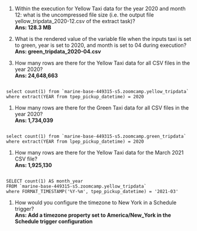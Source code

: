 1. Within the execution for Yellow Taxi data for the year 2020 and month 12: what is the uncompressed file size (i.e. the output file yellow_tripdata_2020-12.csv of the extract task)?<br/>
**Ans: 128.3 MB**

1. What is the rendered value of the variable file when the inputs taxi is set to green, year is set to 2020, and month is set to 04 during execution? <br/>
**Ans: green_tripdata_2020-04.csv**

1. How many rows are there for the Yellow Taxi data for all CSV files in the year 2020? <br/>
**Ans: 24,648,663** <br/>
<code>
select count(1) from `marine-base-449315-s5.zoomcamp.yellow_tripdata` where extract(YEAR from tpep_pickup_datetime) = 2020
</code>

1. How many rows are there for the Green Taxi data for all CSV files in the year 2020? <br/>
**Ans: 1,734,039** <br/>
<code>
select count(1) from `marine-base-449315-s5.zoomcamp.green_tripdata` where extract(YEAR from lpep_pickup_datetime) = 2020
</code>

1. How many rows are there for the Yellow Taxi data for the March 2021 CSV file? <br/>
**Ans: 1,925,130** <br/>
<code>
SELECT count(1) AS month_year
FROM `marine-base-449315-s5.zoomcamp.yellow_tripdata`
where FORMAT_TIMESTAMP('%Y-%m', tpep_pickup_datetime) = '2021-03'
</code>

1. How would you configure the timezone to New York in a Schedule trigger? <br/>
**Ans: Add a timezone property set to America/New_York in the Schedule trigger configuration**
